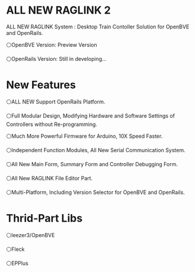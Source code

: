 # ALL NEW RAGLINK 2
ALL NEW RAGLINK System : Desktop Train Contoller Solution for OpenBVE and OpenRails.

⚪OpenBVE Version: Preview Version

⚪OpenRails Version: Still in developing...

# New Features

⚪ALL NEW Support OpenRails Platform.

⚪Full Modular Design, Modifying Hardware and Software Settings of Controllers without Re-programming.

⚪Much More Powerful Firmware for Arduino, 10X Speed Faster.

⚪Independent Function Modules, All New Serial Communication System.

⚪All New Main Form, Summary Form and Controller Debugging Form.

⚪All New RAGLINK File Editor Part.

⚪Multi-Platform, Including Version Selector for OpenBVE and OpenRails.

# Thrid-Part Libs

⚪leezer3/OpenBVE

⚪Fleck

⚪EPPlus
